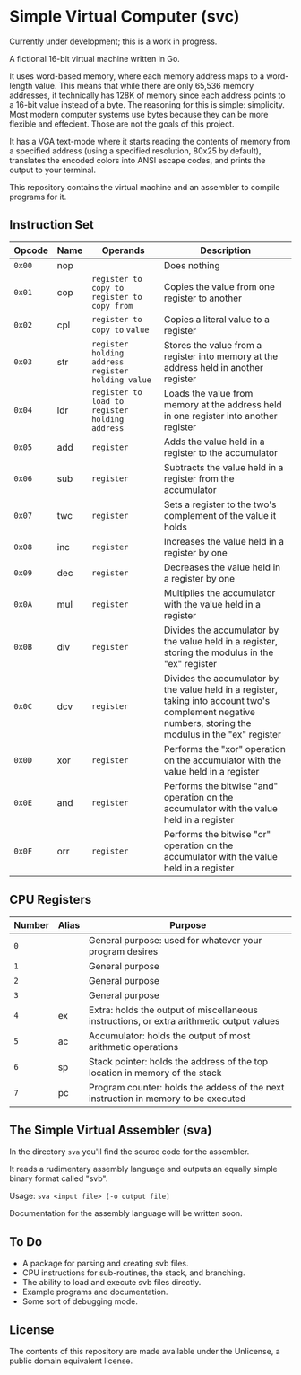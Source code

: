 # Simple Virtual Computer (svc)

Currently under development; this is a work in progress.

A fictional 16-bit virtual machine written in Go.

It uses word-based memory, where each memory address maps to a word-length value.
This means that while there are only 65,536 memory addresses,
it technically has 128K of memory since each address points to a 16-bit value instead of a byte.
The reasoning for this is simple: simplicity. Most modern computer systems use bytes because they can be more flexible and effecient.
Those are not the goals of this project.

It has a VGA text-mode where it starts reading the contents of memory from a specified address
(using a specified resolution, 80x25 by default),
translates the encoded colors into ANSI escape codes,
and prints the output to your terminal.

This repository contains the virtual machine and an assembler to compile programs for it.

## Instruction Set

| Opcode  | Name  | Operands | Description  |
| ------- | ----- | -------- | ------------ |
| `0x00`  | nop |          | Does nothing |
| `0x01`  | cop | `register to copy to` `register to copy from` | Copies the value from one register to another |
| `0x02`  | cpl | `register to copy to` `value` | Copies a literal value to a register |
| `0x03`  | str | `register holding address` `register holding value` | Stores the value from a register into memory at the address held in another register |
| `0x04`  | ldr | `register to load to` `register holding address` | Loads the value from memory at the address held in one register into another register |
| `0x05`  | add | `register` | Adds the value held in a register to the accumulator |
| `0x06`  | sub | `register` | Subtracts the value held in a register from the accumulator |
| `0x07`  | twc | `register` | Sets a register to the two's complement of the value it holds |
| `0x08`  | inc | `register` | Increases the value held in a register by one |
| `0x09`  | dec | `register` | Decreases the value held in a register by one |
| `0x0A`  | mul | `register` | Multiplies the accumulator with the value held in a register |
| `0x0B`  | div | `register` | Divides the accumulator by the value held in a register, storing the modulus in the "ex" register |
| `0x0C`  | dcv | `register` | Divides the accumulator by the value held in a register, taking into account two's complement negative numbers, storing the modulus in the "ex" register |
| `0x0D`  | xor | `register` | Performs the "xor" operation on the accumulator with the value held in a register |
| `0x0E`  | and | `register` | Performs the bitwise "and" operation on the accumulator with the value held in a register |
| `0x0F`  | orr | `register` | Performs the bitwise "or" operation on the accumulator with the value held in a register |

## CPU Registers

| Number | Alias | Purpose |
| ------ | ----- | ------- |
| `0`    |       | General purpose: used for whatever your program desires |
| `1`    |       | General purpose |
| `2`    |       | General purpose |
| `3`    |       | General purpose |
| `4`    | ex    | Extra: holds the output of miscellaneous instructions, or extra arithmetic output values |
| `5`    | ac    | Accumulator: holds the output of most arithmetic operations |
| `6`    | sp    | Stack pointer: holds the address of the top location in memory of the stack |
| `7`    | pc    | Program counter: holds the addess of the next instruction in memory to be executed |

## The Simple Virtual Assembler (sva)

In the directory `sva` you'll find the source code for the assembler.

It reads a rudimentary assembly language and outputs an equally simple binary format called "svb".

Usage: `sva <input file> [-o output file]`

Documentation for the assembly language will be written soon.

## To Do

* A package for parsing and creating svb files.
* CPU instructions for sub-routines, the stack, and branching.
* The ability to load and execute svb files directly.
* Example programs and documentation.
* Some sort of debugging mode.

## License

The contents of this repository are made available under the Unlicense, a public domain equivalent license.
